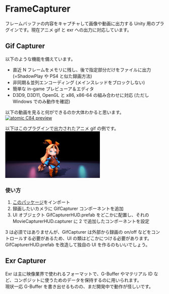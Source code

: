 # FrameCapturer

フレームバッファの内容をキャプチャして画像や動画に出力する Unity 用のプラグインです。現在アニメ gif と exr への出力に対応しています。

## Gif Capturer
以下のような機能を備えています。
- 直近 N フレームをメモリに残し、後で指定部分だけをファイルに出力 (=ShadowPlay や PS4 と似た録画方法)
- 非同期＆並列エンコーディング (メインスレッドをブロックしない)
- 簡単な in-game プレビューア＆エディタ
- D3D9, D3D11, OpenGL と x86, x86-64 の組み合わせに対応 (ただし Windows でのみ動作を確認)

以下の動画を見ると何ができるのか大体わかると思います。  
[![atomic C84 preview](http://img.youtube.com/vi/VRmVIzhxewI/0.jpg)](http://www.youtube.com/watch?v=VRmVIzhxewI)  

以下はこのプラグインで出力されたアニメ gif の例です。  
![example1](Screenshots/gif_example1.gif)  

### 使い方
1. [このパッケージ](https://github.com/unity3d-jp/FrameCapturer/blob/master/Packages/GifRecoder.unitypackage?raw=true)をインポート
2. 録画したいカメラに GifCapturer コンポーネントを追加
3. UI オブジェクト GifCapturerHUD.prefab をどこかに配置し、それの MovieCapturerHUD.capturer に 2 で追加したコンポーネントを設定

3 は必須ではありませんが、GifCapturer は外部から録画の on/off などをコントロールする必要があるため、UI の類はどこかにつける必要があります。GifCapturerHUD.prefab を改造して独自の UI を作るのもいいでしょう。
  
## Exr Capturer  
Exr は主に映像業界で使われるフォーマットで、G-Buffer やマテリアル ID など、コンポジットに使うためのデータを保持するのに用いられます。  
現状一応 G-Buffer を書き出せるものの、まだ開発中で動作が怪しいです。  
